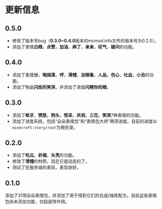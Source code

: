 # 更新信息

## 0.5.0
- 修改了版本号bug（**0.3.0~0.4.0**版本的mcmod.info文件的版本号为0.2.0）。
- 添加了表情**白眼**，**点赞**，**加油**，**麻了**，**亲亲**，**叹气**，**疑问**的功能。

## 0.4.0
- 添加了表情**分**，**喝阔落**，**哼**，**滑稽**，**没眼看**，**人品**，**伤心**，**吐血**，**小丑**的功能。
- 添加了物品**闪烁的笑哭**，并添加了进度**闪瞎你的眼**。

## 0.3.0
- 添加了**呲牙**，**愤怒**，**狗头**，**惊呆**，**庆祝**，**三花**，**笑哭**7种表情的功能。
- 添加了进度系统，包括“朵朵表情包”和“表情包大师”两项进度。目前的进度以`minecraft:story/root`为根目录。

## 0.2.0
- 添加了**吃瓜**，**祈福**，**头秃**的功能。
- 修改了**滑稽**的材质，现在它是动态的了。
- 测试了在服务端的表现，表现良好。

## 0.1.0
添加了31项朵朵表情包，并添加了用于得到它们的合成/熔炼配方。目前这些表情包尚未添加功能，仅起装饰作用。
